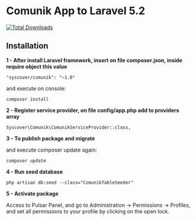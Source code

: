 # Comunik App to Laravel 5.2

[![Total Downloads](https://poser.pugx.org/syscover/comunik/downloads)](https://packagist.org/packages/syscover/comunik)

## Installation

**1 - After install Laravel framework, insert on file composer.json, inside require object this value**
```
"syscover/comunik": "~1.0"

```
and execute on console:
```
composer install
```

**2 - Register service provider, on file config/app.php add to providers array**

```
Syscover\Comunik\ComunikServiceProvider::class,

```

**3 - To publish package and migrate**

and execute composer update again:
```
composer update
```

**4 - Run seed database**

```
php artisan db:seed --class="ComunikTableSeeder"
```

**5 - Activate package**

Access to Pulsar Panel, and go to Administration -> Permissions -> Profiles, and set all permissions to your profile by clicking on the open lock.
